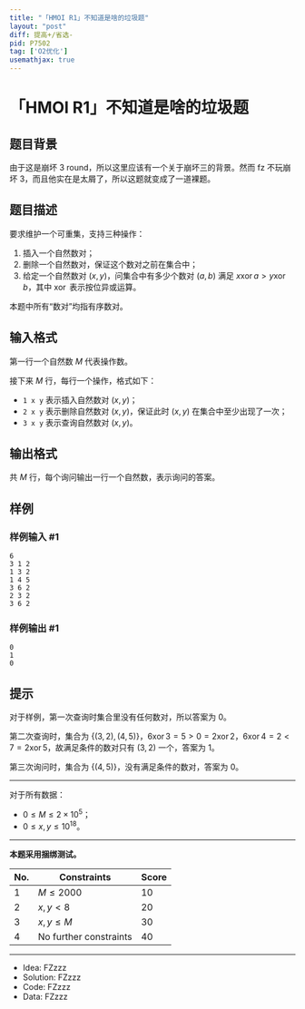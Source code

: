 ```yaml
---
title: "「HMOI R1」不知道是啥的垃圾题"
layout: "post"
diff: 提高+/省选-
pid: P7502
tag: ['O2优化']
usemathjax: true
---
```


# 「HMOI R1」不知道是啥的垃圾题
## 题目背景

由于这是崩坏 3 round，所以这里应该有一个关于崩坏三的背景。然而 fz 不玩崩坏 3，而且他实在是太屑了，所以这题就变成了一道裸题。
## 题目描述

要求维护一个可重集，支持三种操作：
1. 插入一个自然数对；
1. 删除一个自然数对，保证这个数对之前在集合中；
1. 给定一个自然数对 $(x,y)$，问集合中有多少个数对 $(a,b)$ 满足 $x\operatorname{xor}a>y\operatorname{xor}b$，其中 $\operatorname{xor}$ 表示按位异或运算。

本题中所有“数对”均指有序数对。
## 输入格式

第一行一个自然数 $M$ 代表操作数。

接下来 $M$ 行，每行一个操作，格式如下：
- `1 x y` 表示插入自然数对 $(x,y)$；
- `2 x y` 表示删除自然数对 $(x,y)$，保证此时 $(x,y)$ 在集合中至少出现了一次；
- `3 x y` 表示查询自然数对 $(x,y)$。
## 输出格式

共 $M$ 行，每个询问输出一行一个自然数，表示询问的答案。
## 样例

### 样例输入 #1
```
6
3 1 2
1 3 2
1 4 5
3 6 2
2 3 2
3 6 2

```
### 样例输出 #1
```
0
1
0

```
## 提示

对于样例，第一次查询时集合里没有任何数对，所以答案为 $0$。

第二次查询时，集合为 $\{(3,2),(4,5)\}$，$6\operatorname{xor}3=5>0=2\operatorname{xor}2$，$6\operatorname{xor}4=2<7=2\operatorname{xor}5$，故满足条件的数对只有 $(3,2)$ 一个，答案为 $1$。

第三次询问时，集合为 $\{(4,5)\}$，没有满足条件的数对，答案为 $0$。

------------
对于所有数据：
- $0 \le M \le 2 \times 10^5$；
- $0 \le x, y \le 10^{18}$。

--------

**本题采用捆绑测试。**

| No.  | Constraints                 | Score |
| ---- | --------------------------- | ----- |
| $1$  | $M \le 2000$ | $10$  |
| $2$  | $x, y < 8$          | $20$  |
| $3$  | $x, y \le M$          | $30$  |
| $4$  | No further constraints      | $40$  |

-------

- Idea: FZzzz
- Solution: FZzzz
- Code: FZzzz
- Data: FZzzz
